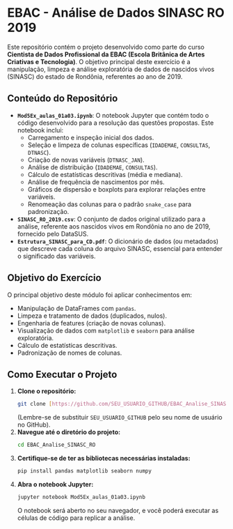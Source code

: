 # EBAC - Análise de Dados SINASC RO 2019

Este repositório contém o projeto desenvolvido como parte do curso **Cientista de Dados Profissional da EBAC (Escola Britânica de Artes Criativas e Tecnologia)**. O objetivo principal deste exercício é a manipulação, limpeza e análise exploratória de dados de nascidos vivos (SINASC) do estado de Rondônia, referentes ao ano de 2019.

## Conteúdo do Repositório

* **`Mod5Ex_aulas_01a03.ipynb`**: O notebook Jupyter que contém todo o código desenvolvido para a resolução das questões propostas. Este notebook inclui:
    * Carregamento e inspeção inicial dos dados.
    * Seleção e limpeza de colunas específicas (`IDADEMAE`, `CONSULTAS`, `DTNASC`).
    * Criação de novas variáveis (`DTNASC_JAN`).
    * Análise de distribuição (`IDADEMAE`, `CONSULTAS`).
    * Cálculo de estatísticas descritivas (média e mediana).
    * Análise de frequência de nascimentos por mês.
    * Gráficos de dispersão e boxplots para explorar relações entre variáveis.
    * Renomeação das colunas para o padrão `snake_case` para padronização.
* **`SINASC_RO_2019.csv`**: O conjunto de dados original utilizado para a análise, referente aos nascidos vivos em Rondônia no ano de 2019, fornecido pelo DataSUS.
* **`Estrutura_SINASC_para_CD.pdf`**: O dicionário de dados (ou metadados) que descreve cada coluna do arquivo SINASC, essencial para entender o significado das variáveis.

## Objetivo do Exercício

O principal objetivo deste módulo foi aplicar conhecimentos em:

* Manipulação de DataFrames com `pandas`.
* Limpeza e tratamento de dados (duplicados, nulos).
* Engenharia de features (criação de novas colunas).
* Visualização de dados com `matplotlib` e `seaborn` para análise exploratória.
* Cálculo de estatísticas descritivas.
* Padronização de nomes de colunas.

## Como Executar o Projeto

1.  **Clone o repositório:**
    ```bash
    git clone [https://github.com/SEU_USUARIO_GITHUB/EBAC_Analise_SINASC_RO.git](https://github.com/SEU_USUARIO_GITHUB/EBAC_Analise_SINASC_RO.git)
    ```
    (Lembre-se de substituir `SEU_USUARIO_GITHUB` pelo seu nome de usuário no GitHub).
2.  **Navegue até o diretório do projeto:**
    ```bash
    cd EBAC_Analise_SINASC_RO
    ```
3.  **Certifique-se de ter as bibliotecas necessárias instaladas:**
    ```bash
    pip install pandas matplotlib seaborn numpy
    ```
4.  **Abra o notebook Jupyter:**
    ```bash
    jupyter notebook Mod5Ex_aulas_01a03.ipynb
    ```
    O notebook será aberto no seu navegador, e você poderá executar as células de código para replicar a análise.

